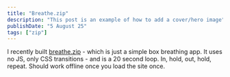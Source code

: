 ```yaml
---
title: "Breathe.zip"
description: "This post is an example of how to add a cover/hero image"
publishDate: "5 August 25"
tags: ["zip"]
---
```


I recently built [breathe.zip](https://breathe.zip) - which is just a simple box breathing app. It uses no JS, only CSS transitions - and is a 20 second loop. In, hold, out, hold, repeat. Should work offline once you load the site once.